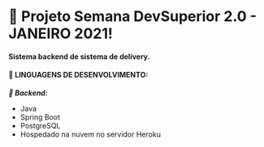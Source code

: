 # :pushpin: Projeto Semana DevSuperior 2.0 - JANEIRO 2021! 

#### Sistema backend de sistema de delivery.

#### :large_blue_circle: LINGUAGENS DE DESENVOLVIMENTO:

***:small_blue_diamond: Backend:***
- Java
- Spring Boot
- PostgreSQL
- Hospedado na nuvem no servidor Heroku
